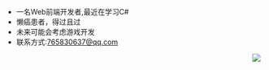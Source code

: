 - 一名Web前端开发者,最近在学习C#
- 懒癌患者，得过且过
- 未来可能会考虑游戏开发
- 联系方式:765830637@qq.com
<img align="right" src="https://github-readme-stats.vercel.app/api/top-langs/?username=KallkaGO&layout=compact）" />

